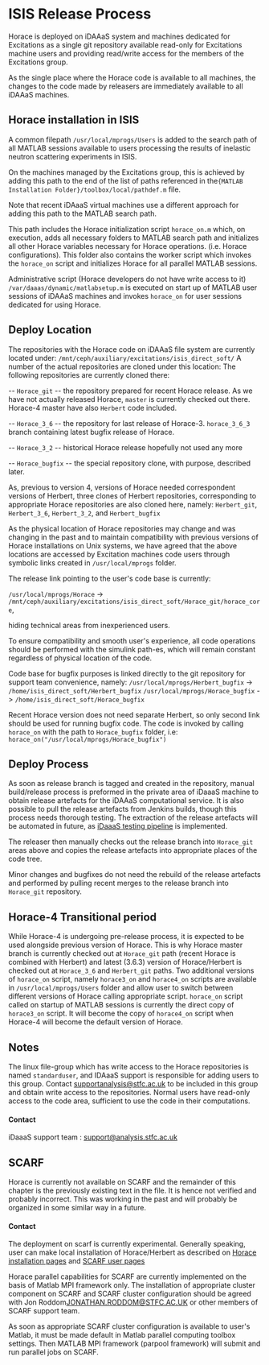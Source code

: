 # ISIS Release Process

Horace is deployed on iDAAaS system and machines dedicated for Excitations as a single git repository available 
read-only for Excitations machine users and providing read/write access for the members of the Excitations group.

As the single place where the Horace code is available to all machines, the changes to the code made by releasers are immediately available to all iDAAaS machines.

## Horace installation in ISIS

A common filepath `/usr/local/mprogs/Users` is added to the search path of all MATLAB sessions available to users processing the results of inelastic neutron scattering experiments in ISIS.
 
On the machines managed by the Excitations group, this is achieved by adding this path to the end of the list of paths referenced in the`{MATLAB Installation Folder}/toolbox/local/pathdef.m` file. 

Note that recent iDAaaS virtual machines use a different approach for adding this path to the MATLAB search path.

This path includes the Horace initialization script `horace_on.m` which, on execution, adds all necessary folders to MATLAB search path and initializes all other Horace variables necessary for Horace operations. (i.e. Horace configurations). This folder also contains the worker script which invokes the `horace_on` script and initializes Horace for all parallel MATLAB sessions. 

Administrative script (Horace developers do not have write access to it) `/var/daaas/dynamic/matlabsetup.m` is executed on start up of MATLAB user sessions of iDAAaS machines and invokes `horace_on` for user sessions dedicated for using Horace. 


## Deploy Location
The repositories with the Horace code on iDAAaS file system are currently located under:
`/mnt/ceph/auxiliary/excitations/isis_direct_soft/` 
A number of the actual repositories are cloned under this location:
The following repositories are currently cloned there:

 -- `Horace_git` -- the repository prepared for recent Horace release. As we have not actually released Horace, `master` is currently checked out there. Horace-4 master have also `Herbert` code included.
 
 -- `Horace_3_6` -- the repository for last release of Horace-3. `horace_3_6_3` branch containing latest bugfix release of   Horace.
 
 -- `Horace_3_2` -- historical Horace release hopefully not used any more
 
 -- `Horace_bugfix` -- the special repository clone, with purpose, described later.
 
 As, previous to version 4, versions of Horace needed correspondent versions of Herbert, three clones of Herbert repositories, corresponding to appropriate Horace repositories are also cloned here, namely: `Herbert_git`, `Herbert_3_6`, `Herbert_3_2`, and `Herbert_bugfix`
 
 
As the physical location of Horace repositories may change and was changing in the past and to maintain compatibility with previous versions of Horace installations on Unix systems, we have agreed that the above locations are accessed by Excitation machines code users through symbolic links created in `/usr/local/mprogs` folder.

The release link pointing to the user's code base is currently:

`/usr/local/mprogs/Horace` -> `/mnt/ceph/auxiliary/excitations/isis_direct_soft/Horace_git/horace_core`,

hiding technical areas from inexperienced users.

To ensure compatibility and smooth user's experience, all code operations should be performed with the simulink path-es, which will remain constant regardless of physical location of the code.


Code base for bugfix purposes is linked directly to the git repository for support team convenience, namely:
`/usr/local/mprogs/Herbert_bugfix` -> `/home/isis_direct_soft/Herbert_bugfix`
`/usr/local/mprogs/Horace_bugfix` -> `/home/isis_direct_soft/Horace_bugfix`

Recent Horace version does not need separate Herbert, so only second link should be used for running bugfix code.
The code is invoked by calling `horace_on` with the path to `Horace_bugfix` folder, i.e: `horace_on("/usr/local/mprogs/Horace_bugfix")`


## Deploy Process

As soon as release branch is tagged and created in the repository, manual build/release process is preformed in the private area of iDaaaS machine to obtain release artefacts for the iDAAaS computational service. It is also possible to pull the release artefacts from Jenkins builds, though this process needs thorough testing. 
The extraction of the release artefacts will be automated in future, as [iDaaaS testing pipeline](https://github.com/pace-neutrons/Horace/issues/271) is implemented.

The releaser then manually checks out the release branch into `Horace_git` areas above and copies the release artefacts into appropriate places of the code tree.

Minor changes and bugfixes do not need the rebuild of the release artefacts and performed by pulling recent merges to the release branch into `Horace_git` repository.

## Horace-4 Transitional period

While Horace-4 is undergoing pre-release process, it is expected to be used alongside previous version of Horace. This is why Horace master branch is currently checked out at `Horace_git` path (recent Horace is combined with Herbert) and latest (3.6.3) version of Horace/Herbert is checked out at `Horace_3_6` and `Herbert_git` paths. 
Two additional versions of `horace_on` script, namely `horace3_on` and `horace4_on` scripts are available in `/usr/local/mprogs/Users` folder and allow user to switch between different versions of Horace calling appropriate script. `horace_on` script called on startup of MATLAB sessions is currently the direct copy of `horace3_on` script.  It will become the copy of `horace4_on` script when Horace-4 will become the default version of Horace.


## Notes

 The linux file-group which has write access to the Horace repositories is named `standarduser`, and IDAaaS support is responsible for adding users to this group. Contact supportanalysis@stfc.ac.uk to be included in this group and obtain write access to the repositories. Normal users have read-only access to the code area, sufficient to use the code in their computations.


#### Contact

iDaaaS support team : support@analysis.stfc.ac.uk


## SCARF

 Horace is currently not available on SCARF and the remainder of this chapter is the previously existing text in the file. It is hence not verified and probably incorrect. This was working in the past and will probably be organized in some similar way in a future. 
 
#### Contact

The deployment on scarf is currently experimental. Generally speaking, user can make local installation of Horace/Herbert as described on [Horace installation pages](http://horace.isis.rl.ac.uk/Download_and_setup) and [SCARF user pages](https://www.scarf.rl.ac.uk/)

Horace parallel capabilities for SCARF are currently implemented on the basis of Matlab MPI framework only. The installation of appropriate cluster component on SCARF and SCARF cluster configuration should be agreed with Jon Roddom<JONATHAN.RODDOM@STFC.AC.UK> or other members of SCARF support team. 

As soon as appropriate SCARF cluster configuration is available to user's Matlab, it must be made default in Matlab parallel computing toolbox settings. Then MATLAB MPI framework (parpool framework) will submit and run parallel jobs on SCARF.

